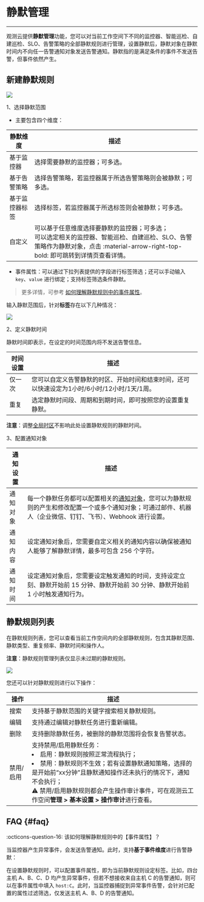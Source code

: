 # 静默管理
---

观测云提供**静默管理**功能，您可以对当前工作空间下不同的监控器、智能巡检、自建巡检、SLO、告警策略的全部静默规则进行管理，设置静默后，静默对象在静默时间内不向任一告警通知对象发送告警通知。静默指的是满足条件的事件不发送告警，但事件依然产生。


## 新建静默规则

![](img/monitor07.png)

1、选择静默范围

- 主要包含四个维度：

| 静默维度      | 描述           |
| ----------- | -------------- |
| 基于监控器      | 选择需要静默的监控器；可多选。           |
| 基于告警策略      | 选择告警策略，若监控器属于所选告警策略则会被静默；可多选。           |
| 基于监控器标签      | 选择标签，若监控器属于所选标签则会被静默；可多选。           |
| 自定义      | 可以基于任意维度选择要静默的监控器；可多选；<br/>可以选定相关的监控器、智能巡检、自建巡检、SLO、告警策略作为静默对象，点击 :material-arrow-right-top-bold: 即可跳转到详情页查看详情。          |


- 事件属性：可以通过下拉列表提供的字段进行标签筛选；还可以手动输入 `key`、`value` 进行绑定；支持标签筛选条件静默。

> 更多详情，可参考 [如何理解静默规则中的事件属性](#faq)。



<!--
支持多选、手动输入。通配符搜索：data* ; key 不允许通配，value 允许整个通配，也可以部分通配。

![](img/monitor30.png)
-->

输入静默范围后，针对**标签**存在以下几种情况：

![](img/logic.png)

<!--
???+ abstract "静默范围"

    静默范围必填，标签非必填。只有当同时满足【静默范围】和【标签】的条件时，静默才会生效。举例说明如下：

    假设静默范围选择 【监控器 A】和【智能巡检 B】，标签选择：【host:aaa】和【city:Shanghai】。当同时符合 监控器 A , host:aaa 以及 city:Shanghai 这三个条件时，该通知静默；当同时符合 智能巡检 B, host:aaa 以及 city:Shanghai 这三个条件时，该通知静默。
-->

2、定义静默时间

静默时间即表示，在设定的时间范围内将不发送告警信息。

| 时间设置      | 描述               |
| ----------- | --------------- |
| 仅一次      | 您可以自定义告警静默的时区、开始时间和结束时间，还可以快速设定为1小时/6小时/12小时/1天/1周。               |
| 重复      | 选定静默时间段、周期和到期时间，即可按照您的设置重复静默。               |

    
**注意**：调整[全局时区](../management/index.md#zone)不影响此处设置静默规则的静默时间。

3、配置通知对象

| 通知设置      | 描述               |
| ----------- | --------------- |
| 通知对象      | 每一个静默任务都可以配置相关的[通知对象](notify-object.md)，您可以为静默规则的产生和修改配置一个或多个通知对象；可通过邮件、机器人（企业微信、钉钉、飞书）、Webhook 进行设置。               |
| 通知内容      | 设定通知对象后，您需要自定义相关的通知内容以确保被通知人能够了解静默详情，最多可包含 256 个字符。               |
| 通知时间      | 设定通知对象后，您需要设定触发通知的时间，支持设定立刻、静默开始前 15 分钟、静默开始前 30 分钟、静默开始前 1 小时触发通知行为。               |


## 静默规则列表

在静默规则列表，您可以查看当前工作空间内的全部静默规则，包含其静默范围、静默类型、重复频率、静默时间和操作人。

**注意**：静默规则管理列表仅显示未过期的静默规则。

![](img/monitor08.png)

您还可以针对静默规则进行以下操作：

| 操作      | 描述                          |
| ----------- | ------------------------- |
| 搜索      | 支持基于静默范围的关键字搜索相关静默规则。      |
| 编辑      | 支持通过编辑对静默任务进行重新编辑。              |
| 删除      | 支持删除静默任务，被删除的静默范围将会恢复告警状态。                       |
| 禁用/启用      | 支持禁用/启用静默任务：<br/><li>启用：静默规则按照正常流程执行；<br/><li>禁用：静默规则不生效；若有设置静默通知策略，选择的是开始前“xx分钟”且静默通知操作还未执行的情况下，通知不会执行；<br/>:warning: 禁用/启用静默规则都会产生操作审计事件，可在观测云工作空间**管理 > 基本设置 > 操作审计**进行查看。                          |


<!--
## 静默管理示例

以主机静默为例，先配置静默规则：

![](img/monitor31.png)

在通知对象接收静默消息：

![](img/monitor32.png)
-->


## FAQ {#faq}

:octicons-question-16: 该如何理解静默规则中的【事件属性】？

当监控器产生异常事件，会发送告警通知。此时，支持**基于事件维度**进行告警静默：

在设置静默规则时，可以配置事件属性，即为当前静默规则设定标签。比如，四台主机 A、B、C、D 均产生异常事件，但若不想接收来自主机 C 的告警通知，则可以在事件属性中填入 `host:C`。此时，当监控器捕捉到异常事件告警，会针对已配置的属性过滤筛选，仅发送主机 A、B、D 的告警通知。


